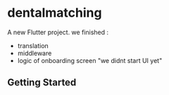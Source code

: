 # dentalmatching

A new Flutter project.
we finished :
- translation 
- middleware
- logic of onboarding screen "we didnt start UI yet"
## Getting Started




